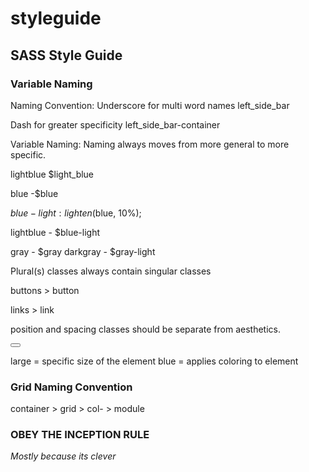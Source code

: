 styleguide
==========

<h2>SASS Style Guide</h2>


<h3>Variable Naming</h3>

Naming Convention:
Underscore for multi word names left_side_bar

Dash for greater specificity left_side_bar-container

Variable Naming:
Naming always moves from more general to more specific.

lightblue $light_blue

blue -$blue

$blue-light: lighten($blue, 10%);

lightblue - $blue-light

gray - $gray
darkgray - $gray-light

Plural(s) classes always contain singular classes

buttons > button

links > link

position and spacing classes should be separate from aesthetics.

<button class="large blue"></button>

large = specific size of the element
blue = applies coloring to element


<h3>Grid Naming Convention</h3>
container > grid > col- > module


<h3>OBEY THE INCEPTION RULE</h3>
<em>Mostly because its clever</em>
